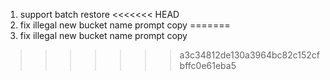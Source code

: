 1. support batch restore
<<<<<<< HEAD
2. fix illegal new bucket name prompt copy
=======
2. fix illegal new bucket name prompt copy
>>>>>>> a3c34812de130a3964bc82c152cfbffc0e61eba5
